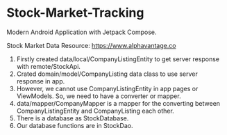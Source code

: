 # Stock-Market-Tracking
Modern Android Application with Jetpack Compose.

Stock Market Data Resource: https://www.alphavantage.co


1. Firstly created data/local/CompanyListingEntity to get server response with remote/StockApi.
2. Crated domain/model/CompanyListing data class to use server response in app.
3. However, we cannot use CompanyListingEntity in app pages or ViewModels. So, we need to have a converter or mapper.
4. data/mapper/CompanyMapper is a mapper for the converting between CompanyListingEntity and CompanyListing each other.
5. There is a database as StockDatabase.
6. Our database functions are in StockDao.